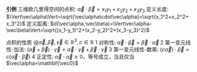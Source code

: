 **引例**
三维欧几里得空间的点积: $\vec\alpha\cdot\vec\beta=x_1y_1+x_2y_2+x_3y_3$
定义长度: $\Vert\vec\alpha\Vert=\sqrt{\vec\alpha\cdot\vec\alpha}=\sqrt{x_1^2+x_2^2+x_3^2}$
定义距离: $d(\vec\alpha,\vec\beta)=\Vert\vec\alpha-\vec\beta\Vert=\sqrt{(x_1-y_1)^2+(x_2-y_2)^2+(x_3-y_3)^2}$

点积的性质
设$\vec\alpha,\vec\beta,\vec\gamma\in\mathbb{R}^3,c\in\mathbb{R}$
1 对称性: $\vec\alpha\cdot\vec\beta=\vec\beta\cdot\vec\alpha$
2 第一变元线性-加法: $(\vec\alpha+\vec\beta)\cdot\vec\gamma=\vec\alpha\cdot\vec\gamma+\vec\beta\cdot\vec\gamma$
3 第一变元线性-数乘: $(c\vec\alpha)\cdot\vec\beta=c(\vec\alpha\cdot\vec\beta)$
4 正定性: $\vec\alpha\cdot\vec\alpha\geq0$，等号成立，当且仅当$\vec\alpha=\mathbf{\vec0}$
